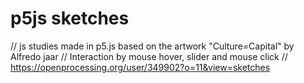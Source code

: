 # p5js sketches
// js studies made in p5.js based on the artwork "Culture=Capital" by Alfredo jaar
// Interaction by mouse hover, slider and mouse click
// https://openprocessing.org/user/349902?o=11&view=sketches
